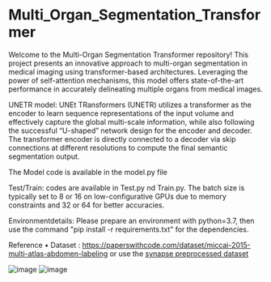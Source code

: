 # Multi_Organ_Segmentation_Transformer

Welcome to the Multi-Organ Segmentation Transformer repository! This project presents an innovative approach to multi-organ segmentation in medical imaging using transformer-based architectures. Leveraging the power of self-attention mechanisms, this model offers state-of-the-art performance in accurately delineating multiple organs from medical images.

UNETR model: UNEt TRansformers (UNETR) utilizes a transformer as the encoder to learn sequence representations of the input volume and effectively capture the global multi-scale information, while also following the successful “U-shaped” network design for the encoder and decoder. The transformer encoder is directly connected to a decoder via skip connections at different resolutions to compute the final semantic segmentation output.

The Model code is available in the model.py file

Test/Train: codes are available in Test.py nd Train.py. The batch size is typically set to 8 or 16 on low-configurative GPUs due to memory constraints and 32 or 64 for better accuracies.

Environmentdetails: Please prepare an environment with python=3.7, then use the command "pip install -r requirements.txt" for the dependencies.

Reference • Dataset : https://paperswithcode.com/dataset/miccai-2015-multi-atlas-abdomen-labeling
or use the [synapse preprocessed dataset](https://www.synapse.org/#!Synapse:syn3193805/wiki/)

![image](https://github.com/ShaisthaAara/Multi_Organ_Segmentation_Transformer/assets/123624263/05d9ee19-1276-4fa5-84c7-ade1d3df2311)
![image](https://github.com/ShaisthaAara/Multi_Organ_Segmentation_Transformer/assets/123624263/2f8d872b-6b5a-458c-812c-7994ed9cada1)
